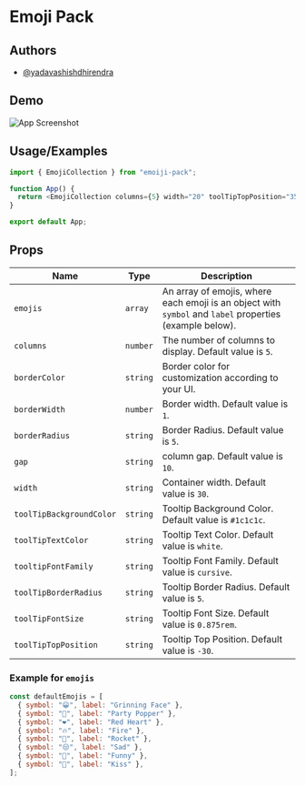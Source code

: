 # Emoji Pack

## Authors

- [@yadavashishdhirendra](https://github.com/AshishY1920)

## Demo

![App Screenshot](https://ashishy1920.github.io/Bag-manifest/ViteReactTS-GoogleChrome2024-12-2015-27-22online-video-cutter.com-ezgif.com-video-to-gif-converter.gif)

## Usage/Examples

```javascript
import { EmojiCollection } from "emoiji-pack";

function App() {
  return <EmojiCollection columns={5} width="20" toolTipTopPosition="35" />;
}

export default App;
```

## Props

| Name                     | Type     | Description                                                                                             |
| ------------------------ | -------- | ------------------------------------------------------------------------------------------------------- |
| `emojis`                 | `array`  | An array of emojis, where each emoji is an object with `symbol` and `label` properties (example below). |
| `columns`                | `number` | The number of columns to display. Default value is `5`.                                                 |
| `borderColor`            | `string` | Border color for customization according to your UI.                                                    |
| `borderWidth`            | `number` | Border width. Default value is `1`.                                                                     |
| `borderRadius`           | `string` | Border Radius. Default value is `5`.                                                                    |
| `gap`                    | `string` | column gap. Default value is `10`.                                                                      |
| `width`                  | `string` | Container width. Default value is `30`.                                                                 |
| `toolTipBackgroundColor` | `string` | Tooltip Background Color. Default value is `#1c1c1c`.                                                   |
| `toolTipTextColor`       | `string` | Tooltip Text Color. Default value is `white`.                                                           |
| `tooltipFontFamily`      | `string` | Tooltip Font Family. Default value is `cursive`.                                                        |
| `toolTipBorderRadius`    | `string` | Tooltip Border Radius. Default value is `5`.                                                            |
| `toolTipFontSize`        | `string` | Tooltip Font Size. Default value is `0.875rem`.                                                         |
| `toolTipTopPosition`     | `string` | Tooltip Top Position. Default value is `-30`.                                                           |

### Example for `emojis`

```javascript
const defaultEmojis = [
  { symbol: "😀", label: "Grinning Face" },
  { symbol: "🎉", label: "Party Popper" },
  { symbol: "❤️", label: "Red Heart" },
  { symbol: "🔥", label: "Fire" },
  { symbol: "🚀", label: "Rocket" },
  { symbol: "😒", label: "Sad" },
  { symbol: "🤣", label: "Funny" },
  { symbol: "💋", label: "Kiss" },
];
```

